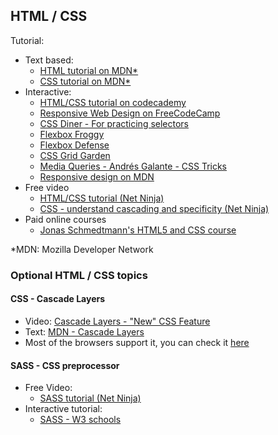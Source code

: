 ## HTML / CSS

Tutorial:
- Text based:
    - [HTML tutorial on MDN*](https://developer.mozilla.org/en-US/docs/Web/HTML)
    - [CSS tutorial on MDN*](https://developer.mozilla.org/en-US/docs/Web/CSS)
- Interactive:
    - [HTML/CSS tutorial on codecademy](https://www.codecademy.com/catalog/language/html-css)
    - [Responsive Web Design on FreeCodeCamp](https://www.freecodecamp.org/learn/2022/responsive-web-design/)
    - [CSS Diner - For practicing selectors](https://flukeout.github.io/)
    - [Flexbox Froggy](https://flexboxfroggy.com/)
    - [Flexbox Defense](http://www.flexboxdefense.com/)
    - [CSS Grid Garden](https://cssgridgarden.com/)
    - [Media Queries - Andrés Galante - CSS Tricks](https://css-tricks.com/a-complete-guide-to-css-media-queries/)
    - [Responsive design on MDN](https://developer.mozilla.org/en-US/docs/Learn/CSS/CSS_layout/Responsive_Design)
- Free video
    - [HTML/CSS tutorial (Net Ninja)](https://www.youtube.com/playlist?list=PL4cUxeGkcC9ivBf_eKCPIAYXWzLlPAm6G)
    - [CSS - understand cascading and specificity (Net Ninja)](https://www.youtube.com/watch?v=_DeC_O9S9ag&list=PL4cUxeGkcC9jS4SctqK83Ag58a0_UEcE_&index=1)
- Paid online courses
    - [Jonas Schmedtmann's HTML5 and CSS course](https://www.udemy.com/course/design-and-develop-a-killer-website-with-html5-and-css3/)

*MDN: Mozilla Developer Network

### Optional HTML / CSS topics

#### CSS - Cascade Layers

- Video: [Cascade Layers - "New" CSS Feature](https://www.youtube.com/playlist?list=PL4cUxeGkcC9jS4SctqK83Ag58a0_UEcE_)
- Text: [MDN - Cascade Layers](https://developer.mozilla.org/en-US/docs/Learn/CSS/Building_blocks/Cascade_layers)
- Most of the browsers support it, you can check it [here](https://caniuse.com/?search=%40layer)

#### SASS - CSS preprocessor

- Free Video:
    - [SASS tutorial (Net Ninja)](https://www.youtube.com/playlist?list=PL4cUxeGkcC9iEwigam3gTjU_7IA3W2WZA)
- Interactive tutorial:
    - [SASS - W3 schools](https://www.w3schools.com/sass/sass_intro.php)
